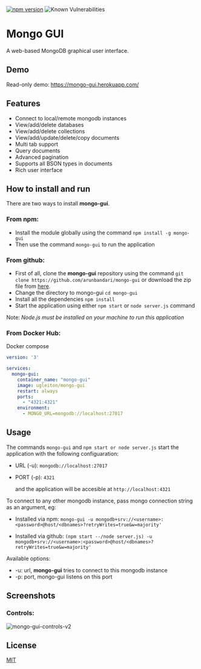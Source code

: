 [![npm version](https://badge.fury.io/js/mongo-gui.svg)](https://www.npmjs.com/package/mongo-gui)
![Known Vulnerabilities](https://snyk.io/test/npm/name/badge.svg)

#  Mongo GUI
A web-based MongoDB graphical user interface.

## Demo
Read-only demo: https://mongo-gui.herokuapp.com/

##  Features
 - Connect to local/remote mongodb instances
 - View/add/delete databases
 - View/add/delete collections
 - View/add/update/delete/copy documents
 - Multi tab support
 - Query documents
 - Advanced pagination
 - Supports all BSON types in documents
 - Rich user interface

## How to install and run
There are two ways to install **mongo-gui**.
### From npm:
 - Install the module globally using the command ```npm install -g mongo-gui```
 - Then use the command ```mongo-gui``` to run the application
### From github:
 - First of all, clone the **mongo-gui** repository using the command ```git clone https://github.com/arunbandari/mongo-gui``` or download the zip file from [here](https://github.com/arunbandari/mongo-gui/archive/master.zip).
 - Change the directory to mongo-gui ```cd mongo-gui```
 - Install all the dependencies ```npm install```
 - Start the application using either ```npm start``` or ```node server.js``` command

 Note: *Node.js must be installed on your machine to run this application*

### From Docker Hub:
Docker compose
```yaml
version: '3'

services:
  mongo-gui:
    container_name: "mongo-gui"
    image: ugleiton/mongo-gui
    restart: always
    ports:
      - "4321:4321"
    environment:
      - MONGO_URL=mongodb://localhost:27017
```

## Usage
 The commands ```mongo-gui``` and ```npm start or node server.js``` start the application with the following configuaration:

 - URL (-u): ```mongodb://localhost:27017```
 - PORT (-p): ```4321```

   and the application will be accesible at ```http://localhost:4321```

To connect to any other mongodb instance, pass mongo connection string as an argument, eg:


- Installed via npm:	```mongo-gui -u mongodb+srv://<username>:<password>@host/<dbnames>?retryWrites=true&w=majority'```

- Installed via github:	```(npm start --/node server.js) -u mongodb+srv://<username>:<password>@host/<dbnames>?retryWrites=true&w=majority'```

Available options:
- -u: url, **mongo-gui** tries to connect to this mongodb instance
- -p: port, mongo-gui listens on this port


 ## Screenshots
 ### Controls:
 ![mongo-gui-controls-v2](https://user-images.githubusercontent.com/36033761/85231098-143a5680-b412-11ea-8fe2-1b628d70cc49.png)




## License
[MIT](https://github.com/arunbandari/mongo-gui/blob/master/LICENSE)
